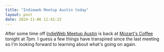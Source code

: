 ```yaml
---
title: "Indieweb Meetup Austin today"
layout: post
date: 2024-11-06 11:41:22
---
```

After some time off [IndieWeb Meetup Austin](https://events.indieweb.org/2024/11/indieweb-meetup-austin-xc2X36C2EqwI) is back at [Mozart's Coffee](https://mozartscoffee.com/) tonight at 7pm.  I guess a few things have transpired since the last meeting so I'm looking forward to learning about what's going on again.
